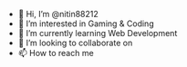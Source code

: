 - 👋 Hi, I’m @nitin88212
- 👀 I’m interested in Gaming & Coding
- 🌱 I’m currently learning Web Development
- 💞️ I’m looking to collaborate on 
- 📫 How to reach me 

<!---
nitin88212/nitin88212 is a ✨ special ✨ repository because its `README.md` (this file) appears on your GitHub profile.
You can click the Preview link to take a look at your changes.
--->
